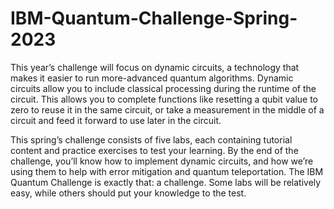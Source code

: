 # IBM-Quantum-Challenge-Spring-2023

This year’s challenge will focus on dynamic circuits, a technology that makes it easier to run more-advanced quantum algorithms. Dynamic circuits allow you to include classical processing during the runtime of the circuit. This allows you to complete functions like resetting a qubit value to zero to reuse it in the same circuit, or take a measurement in the middle of a circuit and feed it forward to use later in the circuit.

This spring’s challenge consists of five labs, each containing tutorial content and practice exercises to test your learning. By the end of the challenge, you’ll know how to implement dynamic circuits, and how we’re using them to help with error mitigation and quantum teleportation. The IBM Quantum Challenge is exactly that: a challenge. Some labs will be relatively easy, while others should put your knowledge to the test.
